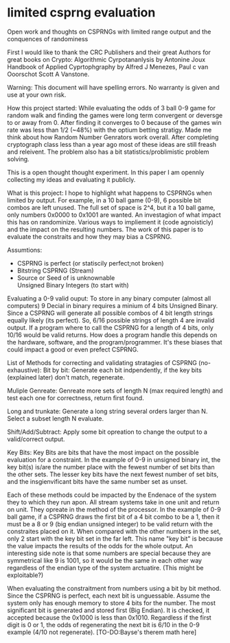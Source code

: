 # limited csprng evaluation
Open work and thoughts on CSPRNGs with limited range output and the conquences of randominess

First I would like to thank the CRC Publishers and their great Authors for great books on Crypto:
Algorithmic Cyrpotananlysis by Antonine Joux
Handbook of Applied Cyprtophgraphy by Alfred J Menezes, Paul c van Ooorschot Scott A Vanstone.

Warning:
This document will have spelling errors.
No warranty is given and use at your own risk.

How this project started:
While evaluating the odds of 3 ball 0-9 game for random walk and finding the games were long term convergent or deversge to or away from 0. After finding it converges to 0 because of the games win rate was less than 1/2 (~48%) with the optium betting stratigy. Made me think about how Random Number Genrators work overall. After completing cryptograph class less than a year ago most of these ideas are still freash and releivent. The problem also has a bit statistics/problimistic problem solving.

This is a open thought thought experiment. In this paper I am opennly collecting my ideas and evaluating it publicly.

What is this project:
I hope to highlight what happens to CSPRNGs when limited by output. For example, in a 10 ball game (0-9), 6 possible bit combos are left unused. The full set of space is 2^4, but it a 10 ball game, only numbers 0x0000 to 0x1001 are wanted. An investagion of what impact this has on randominize. Various ways to impliement it (code agnoisticly) and the impact on the resulting numbers. The work of this paper is to evaluate the constraits and how they may bias a CSPRNG.

<th>Assumtions:</th>
<ul>
  <li>CSPRNG is perfect (or statiscily perfect;not broken)</li>
  <li>Bitstring CSPRNG (Stream)</li>
  <li>Source or Seed of is unknownable</li>
  </li>Unsigned Binary Integers (to start with)</li>
</ul>

Evaluating a 0-9 valid ouput:
To store in any binary computer (almost all computers) 9 Decial in binary requires a minium of 4 bits Unsigned Binary. Since a CSPRNG will generate all possible combos of 4 bit length strings equally likely (its perfect). So, 6/16 possible strings of length 4 are invalid output. If a program where to call the CSPRNG for a length of 4 bits, only 10/16 would be valid returns. How does a program handle this depends on the hardware, software, and the program/programmer. It's these biases that could impact a good or even prefect CSPRNG.

List of Methods for correcting and validating stratagies of CSPRNG (no-exhaustive):
Bit by bit:
Generate each bit indpendently, if the key bits (explained later) don't match, regenerate.

Muliple Genreate:
Genreate more sets of length N (max required length) and test each one for correctness, return first found.

Long and trunkate:
Generate a long string several orders larger than N. Select a subset length N evaluate.

Shift/Add/Subtract:
Apply some bit opreation to change the output to a valid/correct output.

Key Bits:
Key Bits are bits that have the most impact on the possible evaluation for a constraint.
In the example of 0-9 in unsigned binary int, the key bit(s) is/are the number place with the fewest number of set bits than the other sets. The lesser key bits have the next fewest number of set bits, and the insgienvificant bits have the same number set as unset.

Each of these methods could be impacted by the Endenace of the system they to which they run apon. All stream systems take in one unit and return on unit. They opreate in the method of the processor. In the example of 0-9 ball game, if a CSPRNG draws the first bit of a 4 bit combo to be a 1, then it must be a 8 or 9 (big endian unsigned integer) to be valid return with the constraites placed on it. When compared with the other numbers in the set, only 2 start with the key bit set in the far left. This name "key bit" is because the value impacts the results of the odds for the whole output. An interesting side note is that some numbers are special because they are symmetrical like 9 is 1001, so it would be the same in each other way regardless of the endian type of the system arctuatire. (This might be exploitable?)

When evaluating the constraitment from numbers using a bit by bit method. Since the CSPRNG is perfect, each next bit is unguessable. Assume the system only has enough memory to store 4 bits for the number. The most significant bit is generated and stored first (Big Endian). It is checked, it accepted because the 0x1000 is less than 0x1010. Regardless if the first digit is 0 or 1, the odds of regenerating the next bit is 6/10 in the 0-9 example (4/10 not regenerate). [TO-DO:Bayse's therem math here]
